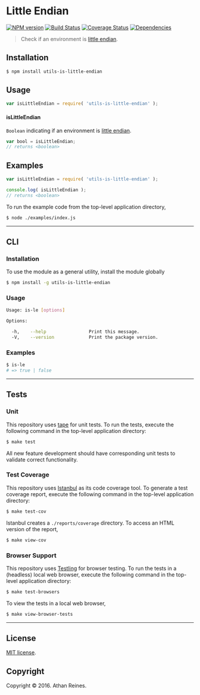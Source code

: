 Little Endian
===
[![NPM version][npm-image]][npm-url] [![Build Status][build-image]][build-url] [![Coverage Status][coverage-image]][coverage-url] [![Dependencies][dependencies-image]][dependencies-url]

> Check if an environment is [little endian][endianness].


## Installation

``` bash
$ npm install utils-is-little-endian
```


## Usage

``` javascript
var isLittleEndian = require( 'utils-is-little-endian' );
```

#### isLittleEndian

`Boolean` indicating if an environment is [little endian][endianness].

``` javascript
var bool = isLittleEndian;
// returns <boolean>
```


## Examples

``` javascript
var isLittleEndian = require( 'utils-is-little-endian' );

console.log( isLittleEndian );
// returns <boolean>
```

To run the example code from the top-level application directory,

``` bash
$ node ./examples/index.js
```


---
## CLI

### Installation

To use the module as a general utility, install the module globally

``` bash
$ npm install -g utils-is-little-endian
```


### Usage

``` bash
Usage: is-le [options]

Options:

  -h,    --help                Print this message.
  -V,    --version             Print the package version.
```


### Examples

``` bash
$ is-le
# => true | false
```


---
## Tests

### Unit

This repository uses [tape][tape] for unit tests. To run the tests, execute the following command in the top-level application directory:

``` bash
$ make test
```

All new feature development should have corresponding unit tests to validate correct functionality.


### Test Coverage

This repository uses [Istanbul][istanbul] as its code coverage tool. To generate a test coverage report, execute the following command in the top-level application directory:

``` bash
$ make test-cov
```

Istanbul creates a `./reports/coverage` directory. To access an HTML version of the report,

``` bash
$ make view-cov
```


### Browser Support

This repository uses [Testling][testling] for browser testing. To run the tests in a (headless) local web browser, execute the following command in the top-level application directory:

``` bash
$ make test-browsers
```

To view the tests in a local web browser,

``` bash
$ make view-browser-tests
```

<!-- [![browser support][browsers-image]][browsers-url] -->


---
## License

[MIT license](http://opensource.org/licenses/MIT).


## Copyright

Copyright &copy; 2016. Athan Reines.


[npm-image]: http://img.shields.io/npm/v/utils-is-little-endian.svg
[npm-url]: https://npmjs.org/package/utils-is-little-endian

[build-image]: http://img.shields.io/travis/kgryte/utils-is-little-endian/master.svg
[build-url]: https://travis-ci.org/kgryte/utils-is-little-endian

[coverage-image]: https://img.shields.io/codecov/c/github/kgryte/utils-is-little-endian/master.svg
[coverage-url]: https://codecov.io/github/kgryte/utils-is-little-endian?branch=master

[dependencies-image]: http://img.shields.io/david/kgryte/utils-is-little-endian.svg
[dependencies-url]: https://david-dm.org/kgryte/utils-is-little-endian

[dev-dependencies-image]: http://img.shields.io/david/dev/kgryte/utils-is-little-endian.svg
[dev-dependencies-url]: https://david-dm.org/dev/kgryte/utils-is-little-endian

[github-issues-image]: http://img.shields.io/github/issues/kgryte/utils-is-little-endian.svg
[github-issues-url]: https://github.com/kgryte/utils-is-little-endian/issues

[tape]: https://github.com/substack/tape
[istanbul]: https://github.com/gotwarlost/istanbul
[testling]: https://ci.testling.com

[endianness]: http://en.wikipedia.org/wiki/Endianness
